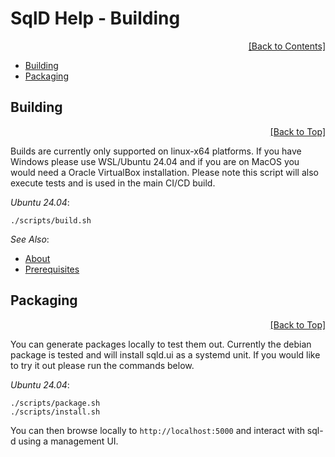 ﻿# SqlD Help - Building

<div align="right">
	<a href="https://github.com/RealOrko/sql-d/blob/master/docs/_.md#sqld-help---contents">[Back to Contents]</a>
</div>

  * [Building](#building)
  * [Packaging](#packaging)

## Building

<div align="right">
	<a href="#sqld-help---building">[Back to Top]</a>
</div>

Builds are currently only supported on linux-x64 platforms. If you have Windows please use WSL/Ubuntu 24.04 and if you are on MacOS you would need a Oracle VirtualBox installation. Please note this script will also execute tests and is used in the main CI/CD build. 

*Ubuntu 24.04*:
```
./scripts/build.sh
```

*See Also*:

  - [About](https://github.com/RealOrko/sql-d/blob/master/docs/about.md)
  - [Prerequisites](https://github.com/RealOrko/sql-d/blob/master/docs/prerequisites.md)

## Packaging

<div align="right">
	<a href="#sqld-help---building">[Back to Top]</a>
</div>

You can generate packages locally to test them out. Currently the debian package is tested and will install sqld.ui as a systemd unit. If you would like to try it out please run the commands below.

*Ubuntu 24.04*:
```
./scripts/package.sh
./scripts/install.sh
```

You can then browse locally to `http://localhost:5000` and interact with sql-d using a management UI. 
